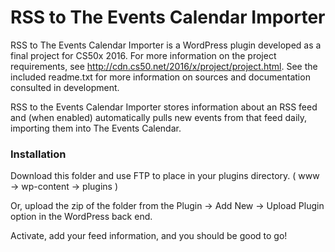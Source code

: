 # RSS to The Events Calendar Importer
RSS to The Events Calendar Importer is a WordPress plugin developed as a final project for CS50x 2016.
For more information on the project requirements, see http://cdn.cs50.net/2016/x/project/project.html. 
See the included readme.txt for more information on sources and documentation consulted in development.

RSS to the Events Calendar Importer stores information about an RSS feed and (when enabled) 
automatically pulls new events from that feed daily, importing them into The Events Calendar.

### Installation 

Download this folder and use FTP to place in your plugins directory. ( www -> wp-content -> plugins )

Or, upload the zip of the folder from the Plugin -> Add New -> Upload Plugin option in the WordPress back end. 

Activate, add your feed information, and you should be good to go! 


